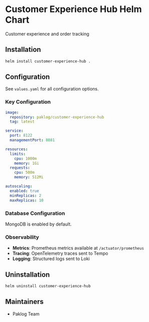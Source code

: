 # Customer Experience Hub Helm Chart

Customer experience and order tracking

## Installation

```bash
helm install customer-experience-hub .
```

## Configuration

See `values.yaml` for all configuration options.

### Key Configuration

```yaml
image:
  repository: paklog/customer-experience-hub
  tag: latest

service:
  port: 8122
  managementPort: 8081

resources:
  limits:
    cpu: 1000m
    memory: 1Gi
  requests:
    cpu: 500m
    memory: 512Mi

autoscaling:
  enabled: true
  minReplicas: 2
  maxReplicas: 10
```

### Database Configuration

MongoDB is enabled by default.



### Observability

- **Metrics**: Prometheus metrics available at `/actuator/prometheus`
- **Tracing**: OpenTelemetry traces sent to Tempo
- **Logging**: Structured logs sent to Loki

## Uninstallation

```bash
helm uninstall customer-experience-hub
```

## Maintainers

- Paklog Team
